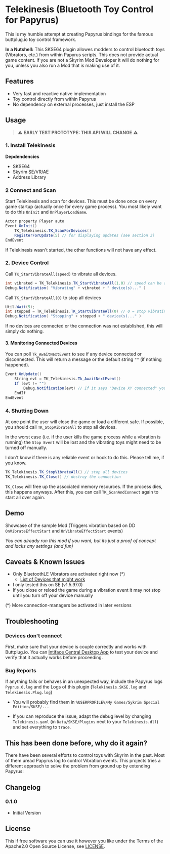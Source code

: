 # Telekinesis (Bluetooth Toy Control for Papyrus)

This is my humble attempt at creating Papyrus bindings for the famous buttplug.io toy control framework. 

**In a Nutshell:** This SKSE64 plugin allowes modders to control bluetooth toys (Vibrators, etc.) from within Papyrus scripts. This does not provide actual game content. If you are not a Skyrim Mod Developer it will do nothing for you, unless you also run a Mod that is making use of it.

## Features
 * Very fast and reactive native implementation
 * Toy control directly from within Papyrus
 * No dependency on external processes, just install the ESP

## Usage

>:warning: **EARLY TEST PROTOTYPE: THIS API WILL CHANGE** :warning:

### 1. Install Telekinesis

**Depdendencies**

 - SKSE64
 - Skyrim SE/VR/AE
 - Address Library

### 2 Connect and Scan

Start Telekinesis and scan for devices. This must be done once on every game startup (actually
once for every game process). You most likely want to do this `OnInit` and `OnPlayerLoadGame`.

```cs
Actor property Player auto
Event OnInit()
    TK_Telekinesis.TK_ScanForDevices()
    RegisterForUpdate(5) // for displaying updates (see section 3)
EndEvent
```

If Telekinesis wasn't started, the other functions will not have any effect.

### 2. Device Control

Call `TK_StartVibrateAll(speed)` to vibrate all devices.

```cs
int vibrated = TK_Telekinesis.TK_StartVibrateAll(1.0) // speed can be any float from 0 to (1.0=full speed)
Debug.Notification( "Vibrating" + vibrated + " device(s)..." )
```

Call `TK_StartVibrateAll(0)` to stop all devices

```cs
Util.Wait(5);
int stopped = TK_Telekinesis.TK_StartVibrateAll(0) // 0 = stop vibrating
Debug.Notification( "Stopping" + stopped + " device(s)..." )
```


If no devices are connected or the connection was not established, this will simply do nothing.

#### 3. Monitoring Connected Devices

You can poll `Tk_AwaitNextEvent` to see if any device connected or disconnected. This
will return a message or the default string `""` (if nothing happened).

```cs
Event OnUpdate()
    String evt = TK_Telekinesis.Tk_AwaitNextEvent()
    If (evt != "")
        Debug.Notification(evt) // If it says "Device XY connected" you are ready to go
    EndIf
EndEvent
```


### 4. Shutting Down

At one point the user will close the game or load a different safe. If possible, you should
call `TK_StopVibrateAll` to stop all devices.

In the worst case (i.e. if the user kills the game process while a vibration is running)
the `Stop Event` will be lost and the vibrating toys might need to be turned off manually.

I don't know if there is any reliable event or hook to do this. Please tell me, if you know.

```cs
TK_Telekinesis.TK_StopVibrateAll() // stop all devices
TK_Telekinesis.TK_Close() // destroy the connection 
```

`TK_Close` will free up the associated memory resources. If the process dies, this happens
anyways. After this, you can call `TK_ScanAndConnect` again to start all over again.

## Demo

Showcase of the sample Mod (Triggers vibration based on DD `OnVibrateEffectStart` and `OnVibrateEffectStart` events)

*You can already run this mod if you want, but its just a proof of concept and lacks any settings (and fun)*

## Caveats & Known Issues

 * Only BluetoothLE Vibrators are activated right now (*)
    - [List of Devices that might work](https://iostindex.com/?filter0ButtplugSupport=4&filter1Connection=Bluetooth%204%20LE,Bluetooth%202&filter2Features=OutputsVibrators)
 * I only tested this on SE (v1.5.97.0)
 * If you close or reload the game during a vibration event it may not stop until you turn off your device manually

(*) More connection-managers be activated in later versions 

## Troubleshooting

### Devices don't connect

First, make sure that your device is couple correctly and works with Buttplug.io. You can [Intiface Central Desktop App](https://intiface.com/central) to test your device and verify that it actually works before proceeding.

### Bug Reports

If anything fails or behaves in an unexpected way, include the Papyrus logs `Pyprus.0.log` and the Logs of this plugin (`Telekinesis.SKSE.log` and `Telekinesis.Plug.log`)

* You will probably find them in `%USERPROFILE%/My Games/Sykrim Special Edition/SKSE/...`

* If you can reproduce the issue, adapt the debug level by changing `Telekinesis.yaml` (in `Data/SKSE/Plugins` next to your `Telekinesis.dll`) and set everything to `trace`.


## This has been done before, why do it again?

There have been several efforts to control toys with Skyrim in the past. Most of them uread Papyrus log to control Vibration events. This projects tries a different approach to solve the problem from ground up by extending Papyrus:


## Changelog

### 0.1.0

- Initial Version


## License

This if free software you can use it however you like under the Terms of the Apache2.0 Open Source License, see [LICENSE](LICENSE).